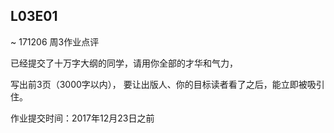 ## L03E01

~ 171206 周3作业点评

已经提交了十万字大纲的同学，请用你全部的才华和气力，

写出前3页（3000字以内），
要让出版人、你的目标读者看了之后，能立即被吸引住。

作业提交时间：2017年12月23日之前
